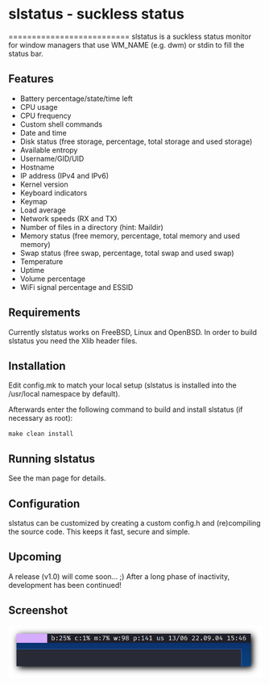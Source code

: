 # slstatus - suckless status
==========================
slstatus is a suckless status monitor for window managers that use WM_NAME
(e.g. dwm) or stdin to fill the status bar.


## Features

- Battery percentage/state/time left
- CPU usage
- CPU frequency
- Custom shell commands
- Date and time
- Disk status (free storage, percentage, total storage and used storage)
- Available entropy
- Username/GID/UID
- Hostname
- IP address (IPv4 and IPv6)
- Kernel version
- Keyboard indicators
- Keymap
- Load average
- Network speeds (RX and TX)
- Number of files in a directory (hint: Maildir)
- Memory status (free memory, percentage, total memory and used memory)
- Swap status (free swap, percentage, total swap and used swap)
- Temperature
- Uptime
- Volume percentage
- WiFi signal percentage and ESSID


## Requirements

Currently slstatus works on FreeBSD, Linux and OpenBSD.
In order to build slstatus you need the Xlib header files.


## Installation

Edit config.mk to match your local setup (slstatus is installed into the
/usr/local namespace by default).

Afterwards enter the following command to build and install slstatus (if
necessary as root):

    make clean install


## Running slstatus

See the man page for details.


## Configuration

slstatus can be customized by creating a custom config.h and (re)compiling the
source code. This keeps it fast, secure and simple.


## Upcoming

A release (v1.0) will come soon... ;)
After a long phase of inactivity, development has been continued!

## Screenshot

![slstatus-shot](slstatus.png)
